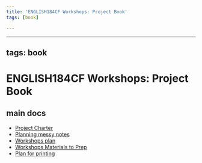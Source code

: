 ```yaml
---
title: 'ENGLISH184CF Workshops: Project Book'
tags: [book]

---
```


---
tags: book
---

ENGLISH184CF Workshops: Project Book
===

main docs
---
- [Project Charter](/U_2MAYbpR8unDJGDEhIYBg)
- [Planning messy notes](/dZjYCB9mQkC9dyVXB4bCGA)
- [Workshops plan](/Fh_kiMEGSN-nWgZc7wG2rA)
- [Workshops Materials to Prep](/GAupZUyiTj2J7_eqEEjgbA)
- [Plan for printing](/LWiNx1A2Qd6eIBnd6ZRX0g)

